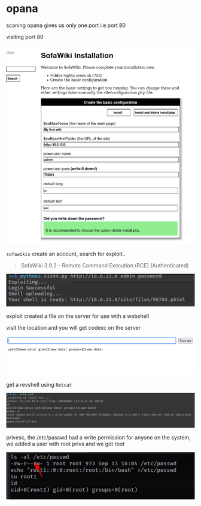# opana

scaning opana gives us only one port i.e port 80

visiting port 80

![](./images/port80.png)

`sofawikis` create an account, search for exploit..

> SofaWiki 3.9.2 - Remote Command Execution (RCE) (Authenticated)

![](./images/runexp.png)

exploit created a file on the server for use with a webshell

visit the location and you will get codexc on the server

![](./images/CE.png)

get a revshell using `Netcat`

![](./images/shellaswww-data.png)

privesc, the /etc/passwd had a write permission for anyone on the system, we added a user with root privs and we got root

![](./images/root.png)